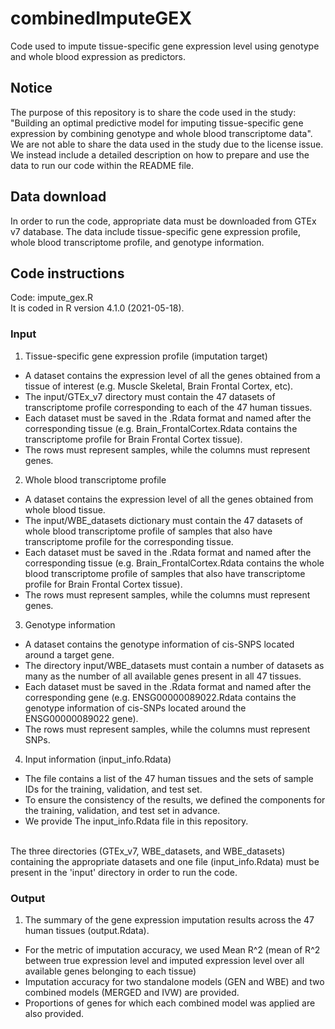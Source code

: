 # combinedImputeGEX
Code used to impute tissue-specific gene expression level using genotype and whole blood expression as predictors.


## Notice
The purpose of this repository is to share the code used in the study: "Building an optimal predictive model for imputing tissue-specific gene expression by combining genotype and whole blood transcriptome data".
We are not able to share the data used in the study due to the license issue. We instead include a detailed description on how to prepare and use the data to run our code within the README file.


## Data download
In order to run the code, appropriate data must be downloaded from GTEx v7 database. The data include tissue-specific gene expression profile, whole blood transcriptome profile, and genotype information. 


## Code instructions
Code: impute_gex.R
<br/> 
It is coded in R version 4.1.0 (2021-05-18).


### Input 
1. Tissue-specific gene expression profile (imputation target)
* A dataset contains the expression level of all the genes obtained from a tissue of interest (e.g. Muscle Skeletal, Brain Frontal Cortex, etc).
* The input/GTEx_v7 directory must contain the 47 datasets of transcriptome profile corresponding to each of the 47 human tissues.
* Each dataset must be saved in the .Rdata format and named after the corresponding tissue (e.g. Brain_FrontalCortex.Rdata contains the transcriptome profile for Brain Frontal Cortex tissue).
* The rows must represent samples, while the columns must represent genes.
2. Whole blood transcriptome profile
* A dataset contains the expression level of all the genes obtained from whole blood tissue.
* The input/WBE_datasets dictionary must contain the 47 datasets of whole blood transcriptome profile of samples that also have transcriptome profile for the corresponding tissue.
* Each dataset must be saved in the .Rdata format and named after the corresponding tissue (e.g. Brain_FrontalCortex.Rdata contains the whole blood transcriptome profile of samples that also have transcriptome profile for Brain Frontal Cortex tissue).
* The rows must represent samples, while the columns must represent genes.
3. Genotype information
* A dataset contains the genotype information of cis-SNPS located around a target gene.
* The directory input/WBE_datasets must contain a number of datasets as many as the number of all available genes present in all 47 tissues.
* Each dataset must be saved in the .Rdata format and named after the corresponding gene (e.g. ENSG00000089022.Rdata contains the genotype information of cis-SNPs located around the ENSG00000089022 gene).
* The rows must represent samples, while the columns must represent SNPs.
4. Input information (input_info.Rdata)
* The file contains a list of the 47 human tissues and the sets of sample IDs for the training, validation, and test set.
* To ensure the consistency of the results, we defined the components for the training, validation, and test set in advance.
* We provide The input_info.Rdata file in this repository.
<br/>
The three directories (GTEx_v7, WBE_datasets, and WBE_datasets) containing the appropriate datasets and one file (input_info.Rdata) must be present in the 'input' directory in order to run the code.


### Output 
1. The summary of the gene expression imputation results across the 47 human tissues (output.Rdata).
* For the metric of imputation accuracy, we used Mean R^2 (mean of R^2 between true expression level and imputed expression level over all available genes belonging to each tissue)
* Imputation accuracy for two standalone models (GEN and WBE) and two combined models (MERGED and IVW) are provided.
* Proportions of genes for which each combined model was applied are also provided.
